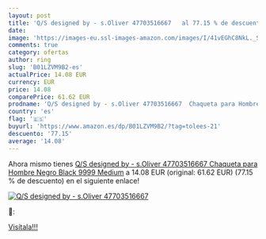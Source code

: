 ```yaml
---
layout: post
title: 'Q/S designed by - s.Oliver 47703516667   al 77.15 % de descuento'
date: 
image: 'https://images-eu.ssl-images-amazon.com/images/I/41vEGhC8NkL._SL200_.jpg'
comments: true
category: ofertas
author: ring
slug: 'B01LZVM9B2-es'
actualPrice: 14.08 EUR
currency: EUR
price: 14.08
comparePrice: 61.62 EUR
prodname: 'Q/S designed by - s.Oliver 47703516667  Chaqueta para Hombre  Negro  Black 9999   Medium'
country: 'es'
flag: '🇪🇸'
buyurl: 'https://www.amazon.es/dp/B01LZVM9B2/?tag=tolees-21'
descuento: '77.15'
average: '14.08'
---
```


Ahora mismo tienes [Q/S designed by - s.Oliver 47703516667  Chaqueta para Hombre  Negro  Black 9999   Medium](https://www.amazon.es/dp/B01LZVM9B2/?tag=tolees-21) a 14.08 EUR (original: 61.62 EUR) (77.15 %  de descuento) en el siguiente enlace!

[![Q/S designed by - s.Oliver 47703516667  ](https://images-eu.ssl-images-amazon.com/images/I/41vEGhC8NkL._SL200_.jpg)](https://www.amazon.es/dp/B01LZVM9B2/?tag=tolees-21)

🔎:


[Visítala!!!](https://www.amazon.es/dp/B01LZVM9B2/?tag=tolees-21)
